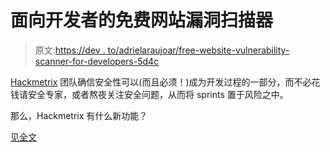 # 面向开发者的免费网站漏洞扫描器

> 原文:[https://dev . to/adrielaraujoar/free-website-vulnerability-scanner-for-developers-5d4c](https://dev.to/adrielaraujoar/free-website-vulnerability-scanner-for-developers-5d4c)

[Hackmetrix](https://hackmetrix.com) 团队确信安全性可以(而且必须！)成为开发过程的一部分，而不必花钱请安全专家，或者熬夜关注安全问题，从而将 sprints 置于风险之中。

那么，Hackmetrix 有什么新功能？

[见全文](https://blog.hackmetrix.com/hackmetrix-2-0-released/)